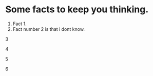 # Some facts to keep you thinking.

1) Fact 1.
2) Fact number 2 is that i dont know.





3

4


5


6

